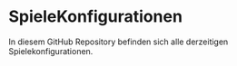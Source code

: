 # SpieleKonfigurationen

In diesem GitHub Repository befinden sich alle derzeitigen Spielekonfigurationen.